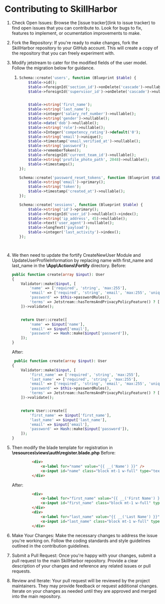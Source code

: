 # Contributing to SkillHarbor

1. Check Open Issues: Browse the [issue tracker](link to issue tracker) to find open issues that you can contribute to. Look for bugs to fix, features to implement, or  ocumentation improvements to make.

2. Fork the Repository: If you're ready to make changes, fork the SkillHarbor repository to your GitHub account. This will create a copy of the repository that you can freely experiment with.

3. Modify jetstream to cater for the modified fields of the user model. Follow the migration below for guidance.
   1.   ```php
        Schema::create('users', function (Blueprint $table) {
            $table->id();
            $table->foreignId('section_id')->onDelete('cascade')->nullable();
            $table->foreignId('supervisor_id')->onDelete('cascade')->nullable()->default('1');


            $table->string('first_name');
            $table->string('last_name');
            $table->integer('salary_ref_number')->nullable();
            $table->string('gender')->nullable();
            $table->date('dob')->nullable();
            $table->string('role')->nullable();
            $table->Integer('competency_rating')->default('0');
            $table->string('email')->unique();
            $table->timestamp('email_verified_at')->nullable();
            $table->string('password');
            $table->rememberToken();
            $table->foreignId('current_team_id')->nullable();
            $table->string('profile_photo_path', 2048)->nullable();
            $table->timestamps();
        });

        Schema::create('password_reset_tokens', function (Blueprint $table) {
            $table->string('email')->primary();
            $table->string('token');
            $table->timestamp('created_at')->nullable();
        });

        Schema::create('sessions', function (Blueprint $table) {
            $table->string('id')->primary();
            $table->foreignId('user_id')->nullable()->index();
            $table->string('ip_address', 45)->nullable();
            $table->text('user_agent')->nullable();
            $table->longText('payload');
            $table->integer('last_activity')->index();
        });
    
    ```
2. We then need to update the fortify CreateNewUser Module and UpdateUserProfileInformation by replacing name with first_name and last_name in the **\App\Actions\Fortify** directory.
   Before:
    ``` php
    public function create(array $input): User
    {
        Validator::make($input, [
            'name' => ['required', 'string', 'max:255'],
            'email' => ['required', 'string', 'email', 'max:255', 'unique:users'],
            'password' => $this->passwordRules(),
            'terms' => Jetstream::hasTermsAndPrivacyPolicyFeature() ? ['accepted', 'required'] : '',
        ])->validate();


        return User::create([
            'name' => $input['name'],
            'email' => $input['email'],
            'password' => Hash::make($input['password']),
        ]);
    }


    ```
    After:
    ``` php 
     public function create(array $input): User
    {
        Validator::make($input, [
            'first_name' => ['required', 'string', 'max:255'],
            'last_name' => ['required', 'string', 'max:255'],
            'email' => ['required', 'string', 'email', 'max:255', 'unique:users'],
            'password' => $this->passwordRules(),
            'terms' => Jetstream::hasTermsAndPrivacyPolicyFeature() ? ['accepted', 'required'] : '',
        ])->validate();


        return User::create([
            'first_name' => $input['first_name'],
            'last_name' => $input['last_name'],
            'email' => $input['email'],
            'password' => Hash::make($input['password']),
        ]);
    }
    ```
3. Then modify the blade template for registration in **\resources\views\auth\register.blade.php**
   Before:
   ``` html
            <div>
                <x-label for="name" value="{{ __('Name') }}" />
                <x-input id="name" class="block mt-1 w-full" type="text" name="name" :value="old('name')" required autofocus autocomplete="name" />
            </div>

   ```
   After:
   ``` html
            <div>
                <x-label for="first_name" value="{{ __('First Name') }}" />
                <x-input id="first_name" class="block mt-1 w-full" type="text" name="first_name" :value="old('first_name')" required autofocus autocomplete="first_name" />
            </div>
            <div>
                <x-label for="last_name" value="{{ __('Last Name') }}" />
                <x-input id="last_name" class="block mt-1 w-full" type="text" name="last_name" :value="old('last_name')" required autofocus autocomplete="last_name" />
            </div>

    ```


4. Make Your Changes: Make the necessary changes to address the issue you're working on. Follow the coding standards and style guidelines outlined in the contribution guidelines.

5. Submit a Pull Request: Once you're happy with your changes, submit a pull request to the main SkillHarbor repository. Provide a clear description of your changes and reference any related issues or pull requests.

6. Review and Iterate: Your pull request will be reviewed by the project maintainers. They may provide feedback or request additional changes. Iterate on your changes as needed until they are approved and merged into the main repository.
